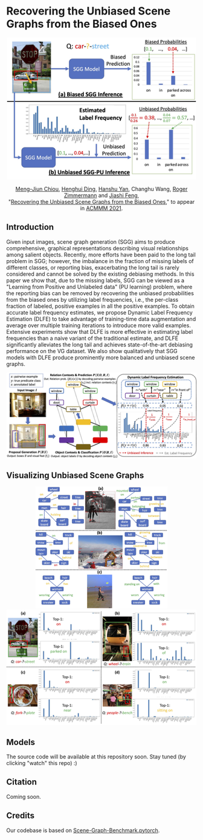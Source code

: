 # Recovering the Unbiased Scene Graphs from the Biased Ones
<!-- Official implementation of "Recovering the Unbiased Scene Graphs from the Biased Ones" (ACMMM 2021) -->

<div align="center">
    <img src="figs/motivation.jpg" width="500">    
    
[Meng-Jiun Chiou](http://coldmanck.github.io/), [Henghui Ding](https://henghuiding.github.io/), [Hanshu Yan](https://sites.google.com/view/hanshuyan/home), Changhu Wang, [Roger Zimmermann](https://www.comp.nus.edu.sg/~rogerz/roger.html) and [Jiashi Feng](https://sites.google.com/site/jshfeng/home),<br>
"[Recovering the Unbiased Scene Graphs from the Biased Ones]()," to appear in [ACMMM 2021](https://2021.acmmm.org/).
</div>

## Introduction
Given input images, scene graph generation (SGG) aims to produce comprehensive, graphical representations describing visual relationships among salient objects. Recently, more efforts have been paid to the long tail problem in SGG; however, the imbalance in the fraction of missing labels of different classes, or reporting bias, exacerbating the long tail is rarely considered and cannot be solved by the existing debiasing methods. In this paper we show that, due to the missing labels, SGG can be viewed as a "Learning from Positive and Unlabeled data" (PU learning) problem, where the reporting bias can be removed by recovering the unbiased probabilities from the biased ones by utilizing label frequencies, i.e., the per-class fraction of labeled, positive examples in all the positive examples. To obtain accurate label frequency estimates, we propose Dynamic Label Frequency Estimation (DLFE) to take advantage of training-time data augmentation and average over multiple training iterations to introduce more valid examples. Extensive experiments show that DLFE is more effective in estimating label frequencies than a naive variant of the traditional estimate, and DLFE significantly alleviates the long tail and achieves state-of-the-art debiasing performance on the VG dataset. We also show qualitatively that SGG models with DLFE produce prominently more balanced and unbiased scene graphs.

<div align="center">
    <img src="figs/DLFE.jpg" width="800">
</div>

## Visualizing Unbiased Scene Graphs
<div align="center">
    <img src="figs/sgg_vis.jpg" width="350">
    <img src="figs/sgg_vis2.jpg" width="600">
</div>

## Models
The source code will be available at this repository soon. Stay tuned (by clicking "watch" this repo) :)

## Citation
Coming soon.

## Credits
Our codebase is based on [Scene-Graph-Benchmark.pytorch](https://github.com/KaihuaTang/Scene-Graph-Benchmark.pytorch).
